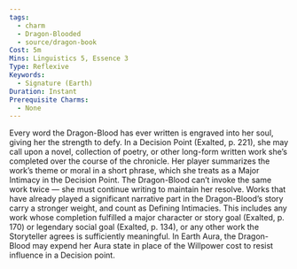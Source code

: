```yaml
---
tags:
  - charm
  - Dragon-Blooded
  - source/dragon-book
Cost: 5m
Mins: Linguistics 5, Essence 3
Type: Reflexive
Keywords:
  - Signature (Earth)
Duration: Instant
Prerequisite Charms:
  - None
---
```

Every word the Dragon-Blood has ever written is engraved into her soul, giving her the strength to defy. In a Decision Point (Exalted, p. 221), she may call upon a novel, collection of poetry, or other long-form written work she’s completed over the course of the chronicle. Her player summarizes the work’s theme or moral in a short phrase, which she treats as a Major Intimacy in the Decision Point. The Dragon-Blood can’t invoke the same work twice — she must continue writing to maintain her resolve. Works that have already played a significant narrative part in the Dragon-Blood’s story carry a stronger weight, and count as Defining Intimacies. This includes any work whose completion fulfilled a major character or story goal (Exalted, p. 170) or legendary social goal (Exalted, p. 134), or any other work the Storyteller agrees is sufficiently meaningful. In Earth Aura, the Dragon-Blood may expend her Aura state in place of the Willpower cost to resist influence in a Decision point.